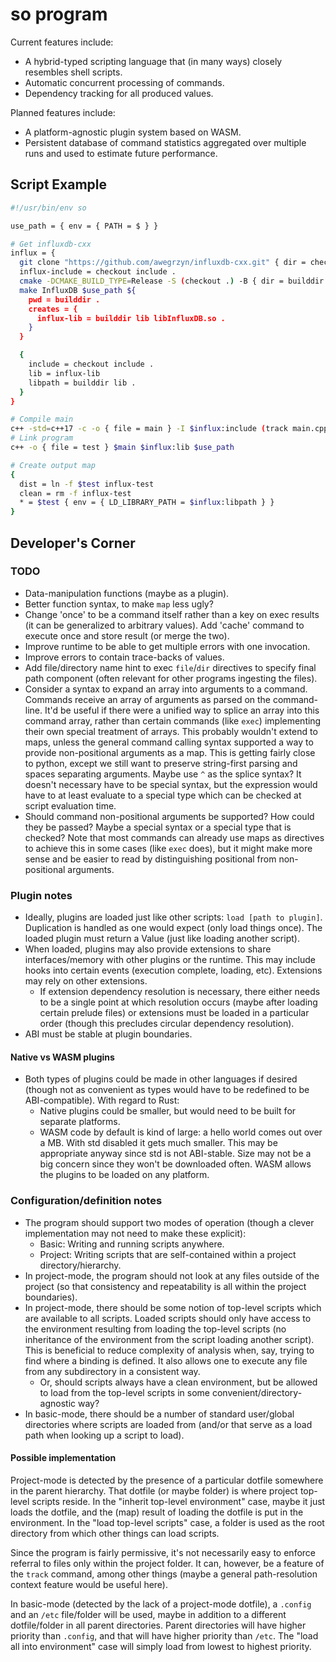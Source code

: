 # so program

Current features include:

* A hybrid-typed scripting language that (in many ways) closely resembles 
shell scripts.
* Automatic concurrent processing of commands.
* Dependency tracking for all produced values.

Planned features include:
* A platform-agnostic plugin system based on WASM.
* Persistent database of command statistics aggregated over multiple runs and
used to estimate future performance.

## Script Example

```sh
#!/usr/bin/env so

use_path = { env = { PATH = $ } }

# Get influxdb-cxx
influx = {
  git clone "https://github.com/awegrzyn/influxdb-cxx.git" { dir = checkout }
  influx-include = checkout include .
  cmake -DCMAKE_BUILD_TYPE=Release -S (checkout .) -B { dir = builddir } $use_path
  make InfluxDB $use_path ${
    pwd = builddir .
    creates = {
      influx-lib = builddir lib libInfluxDB.so .
    }
  }

  {
    include = checkout include .
    lib = influx-lib
    libpath = builddir lib .
  }
}

# Compile main
c++ -std=c++17 -c -o { file = main } -I $influx:include (track main.cpp)
# Link program
c++ -o { file = test } $main $influx:lib $use_path

# Create output map
{
  dist = ln -f $test influx-test
  clean = rm -f influx-test
  * = $test { env = { LD_LIBRARY_PATH = $influx:libpath } }
}
```

## Developer's Corner

### TODO
* Data-manipulation functions (maybe as a plugin).
* Better function syntax, to make `map` less ugly?
* Change 'once' to be a command itself rather than a key on exec results (it can
  be generalized to arbitrary values). Add 'cache' command to execute once and
  store result (or merge the two).
* Improve runtime to be able to get multiple errors with one invocation.
* Improve errors to contain trace-backs of values.
* Add file/directory name hint to exec `file`/`dir` directives to specify final
  path component (often relevant for other programs ingesting the files).
* Consider a syntax to expand an array into arguments to a command. Commands
  receive an array of arguments as parsed on the command-line. It'd be useful if
  there were a unified way to splice an array into this command array, rather
  than certain commands (like `exec`) implementing their own special treatment
  of arrays. This probably wouldn't extend to maps, unless the general command
  calling syntax supported a way to provide non-positional arguments as a map.
  This is getting fairly close to python, except we still want to preserve
  string-first parsing and spaces separating arguments. Maybe use `^` as the
  splice syntax? It doesn't necessary have to be special syntax, but the
  expression would have to at least evaluate to a special type which can be
  checked at script evaluation time.
* Should command non-positional arguments be supported? How could they be
  passed? Maybe a special syntax or a special type that is checked? Note that
  most commands can already use maps as directives to achieve this in some cases
  (like `exec` does), but it might make more sense and be easier to read by
  distinguishing positional from non-positional arguments.

### Plugin notes
* Ideally, plugins are loaded just like other scripts: `load [path to plugin]`.
  Duplication is handled as one would expect (only load things once). The loaded
  plugin must return a Value (just like loading another script).
* When loaded, plugins may also provide extensions to share interfaces/memory
  with other plugins or the runtime. This may include hooks into certain events
  (execution complete, loading, etc). Extensions may rely on other extensions.
  * If extension dependency resolution is necessary, there either needs to be a
    single point at which resolution occurs (maybe after loading certain prelude
    files) or extensions must be loaded in a particular order (though this
    precludes circular dependency resolution).
* ABI must be stable at plugin boundaries.

#### Native vs WASM plugins
* Both types of plugins could be made in other languages if desired (though not
  as convenient as types would have to be redefined to be ABI-compatible).
  With regard to Rust:
  * Native plugins could be smaller, but would need to be built for separate
    platforms.
  * WASM code by default is kind of large: a hello world comes out over a MB.
    With std disabled it gets much smaller. This may be appropriate anyway since
    std is not ABI-stable. Size may not be a big concern since they won't be
    downloaded often. WASM allows the plugins to be loaded on any platform.

### Configuration/definition notes
* The program should support two modes of operation (though a clever
  implementation may not need to make these explicit):
  * Basic: Writing and running scripts anywhere.
  * Project: Writing scripts that are self-contained within a project
    directory/hierarchy.
* In project-mode, the program should not look at any files outside of the
  project (so that consistency and repeatability is all within the project
  boundaries).
* In project-mode, there should be some notion of top-level scripts which are
  available to all scripts. Loaded scripts should only have access to the
  environment resulting from loading the top-level scripts (no inheritance of
  the environment from the script loading another script). This is beneficial to
  reduce complexity of analysis when, say, trying to find where a binding is
  defined. It also allows one to execute any file from any subdirectory in a
  consistent way.
  * Or, should scripts always have a clean environment, but be allowed to load
    from the top-level scripts in some convenient/directory-agnostic way?
* In basic-mode, there should be a number of standard user/global directories
  where scripts are loaded from (and/or that serve as a load path when looking
  up a script to load).

#### Possible implementation
Project-mode is detected by the presence of a particular dotfile somewhere in
the parent hierarchy. That dotfile (or maybe folder) is where project top-level
scripts reside. In the "inherit top-level environment" case, maybe it just loads
the dotfile, and the (map) result of loading the dotfile is put in the
environment. In the "load top-level scripts" case, a folder is used as the root
directory from which other things can load scripts.

Since the program is fairly permissive, it's not necessarily easy to enforce
referral to files only within the project folder. It can, however, be a feature
of the `track` command, among other things (maybe a general path-resolution
context feature would be useful here).

In basic-mode (detected by the lack of a project-mode dotfile), a `.config` and an
`/etc` file/folder will be used, maybe in addition to a different dotfile/folder
in all parent directories. Parent directories will have higher priority than
`.config`, and that will have higher priority than `/etc`. The "load all into
environment" case will simply load from lowest to highest priority.
